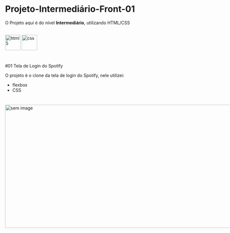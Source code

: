 # Projeto-Intermediário-Front-01
O Projeto aqui é do nível <b>Intermediário</b>, utilizando HTML/CSS

<div style="display: inline-block;"><br>
    <img alt="html5" height="50" width="50" src="https://cdn.jsdelivr.net/gh/devicons/devicon/icons/html5/html5-original-wordmark.svg"/>
    <img alt="css" height="50" width="50" src="https://cdn.jsdelivr.net/gh/devicons/devicon/icons/css3/css3-original-wordmark.svg" />
</div>

#

#01 Tela de Login do Spotify

O projeto é o clone da tela de login do Spotify, nele utilizei:

- flexbox
- CSS

#

<div style="display: inline-block;">
    <img src="image/captura.png" alt="sem image" height="400" width="800">
</div>
